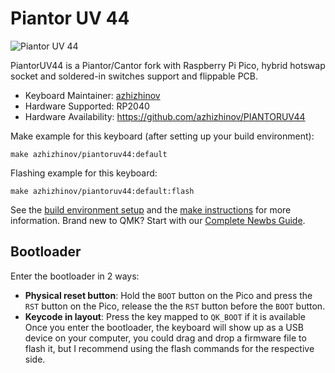 # Piantor UV 44

![Piantor UV 44](https://github.com/user-attachments/assets/43d3886e-2063-45a0-89b7-176b8744ccfb)


PiantorUV44 is a Piantor/Cantor fork with Raspberry Pi Pico, hybrid hotswap socket and soldered-in switches support and flippable PCB.

* Keyboard Maintainer: [azhizhinov](https://github.com/azhizhinov)
* Hardware Supported: RP2040
* Hardware Availability: https://github.com/azhizhinov/PIANTORUV44

Make example for this keyboard (after setting up your build environment):

    make azhizhinov/piantoruv44:default

Flashing example for this keyboard:

    make azhizhinov/piantoruv44:default:flash

See the [build environment setup](https://docs.qmk.fm/#/getting_started_build_tools) and the [make instructions](https://docs.qmk.fm/#/getting_started_make_guide) for more information. Brand new to QMK? Start with our [Complete Newbs Guide](https://docs.qmk.fm/#/newbs).

## Bootloader

Enter the bootloader in 2 ways:

* **Physical reset button**: Hold the `BOOT` button on the Pico and press the `RST` button on the Pico, release the the `RST` button before the `BOOT` button.
* **Keycode in layout**: Press the key mapped to `QK_BOOT` if it is available
Once you enter the bootloader, the keyboard will show up as a USB device on your computer, you could drag and drop a firmware file to flash it, but I recommend using the flash commands for the respective side.
